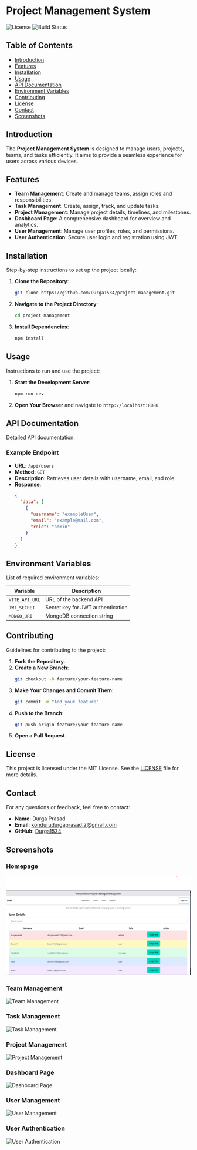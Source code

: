 # Project Management System

![License](https://img.shields.io/badge/license-MIT-blue.svg)
![Build Status](https://img.shields.io/github/actions/workflow/status/Durga1534/project-management/build.yml)

## Table of Contents
- [Introduction](#introduction)
- [Features](#features)
- [Installation](#installation)
- [Usage](#usage)
- [API Documentation](#api-documentation)
- [Environment Variables](#environment-variables)
- [Contributing](#contributing)
- [License](#license)
- [Contact](#contact)
- [Screenshots](#screenshots)

## Introduction

The **Project Management System** is designed to manage users, projects, teams, and tasks efficiently. It aims to provide a seamless experience for users across various devices.

## Features

- **Team Management**: Create and manage teams, assign roles and responsibilities.
- **Task Management**: Create, assign, track, and update tasks.
- **Project Management**: Manage project details, timelines, and milestones.
- **Dashboard Page**: A comprehensive dashboard for overview and analytics.
- **User Management**: Manage user profiles, roles, and permissions.
- **User Authentication**: Secure user login and registration using JWT.

## Installation

Step-by-step instructions to set up the project locally:

1. **Clone the Repository**:
    ```bash
    git clone https://github.com/Durga1534/project-management.git
    ```
2. **Navigate to the Project Directory**:
    ```bash
    cd project-management
    ```
3. **Install Dependencies**:
    ```bash
    npm install
    ```

## Usage

Instructions to run and use the project:

1. **Start the Development Server**:
    ```bash
    npm run dev
    ```
2. **Open Your Browser** and navigate to `http://localhost:8080`.

## API Documentation

Detailed API documentation:

### Example Endpoint
- **URL**: `/api/users`
- **Method**: `GET`
- **Description**: Retrieves user details with username, email, and role.
- **Response**:
    ```json
    {
      "data": [
        {
          "username": "exampleUser",
          "email": "example@mail.com",
          "role": "admin"
        }
      ]
    }
    ```

## Environment Variables

List of required environment variables:

| Variable       | Description                       |
|----------------|-----------------------------------|
| `VITE_API_URL` | URL of the backend API            |
| `JWT_SECRET`   | Secret key for JWT authentication |
| `MONGO_URI`    | MongoDB connection string         |

## Contributing

Guidelines for contributing to the project:

1. **Fork the Repository**.
2. **Create a New Branch**:
    ```bash
    git checkout -b feature/your-feature-name
    ```
3. **Make Your Changes and Commit Them**:
    ```bash
    git commit -m "Add your feature"
    ```
4. **Push to the Branch**:
    ```bash
    git push origin feature/your-feature-name
    ```
5. **Open a Pull Request**.

## License

This project is licensed under the MIT License. See the [LICENSE](LICENSE) file for more details.

## Contact

For any questions or feedback, feel free to contact:
- **Name**: Durga Prasad
- **Email**: kondurudurgaprasad.2@gmail.com
- **GitHub**: [Durga1534](https://github.com/Durga1534)

## Screenshots

### Homepage
![Homepage](frontend/screenshots/Homepage-desktop.png)

### Team Management
![Team Management](frontend/screenshots/TeamPage-desktop.png)

### Task Management
![Task Management](screenshots/task-management.png)

### Project Management
![Project Management](screenshots/project-management.png)

### Dashboard Page
![Dashboard Page](screenshots/dashboard-page.png)

### User Management
![User Management](screenshots/user-management.png)

### User Authentication
![User Authentication](screenshots/user-authentication.png)

